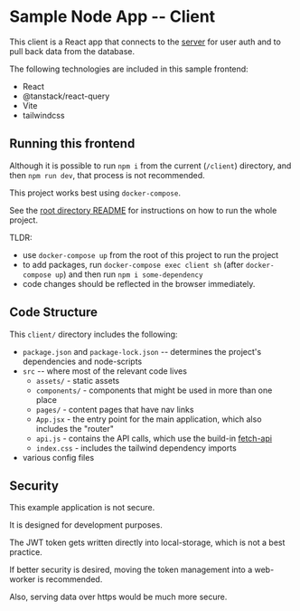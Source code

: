 # Sample Node App -- Client
This client is a React app that connects to the [server](../server/README.md) for user auth and to pull back data from the database.

The following technologies are included in this sample frontend:
- React
- @tanstack/react-query
- Vite
- tailwindcss

## Running this frontend
Although it is possible to run `npm i` from the current (`/client`) directory, and then `npm run dev`, that process is not recommended.

This project works best using `docker-compose`.

See the [root directory README](../README.md) for instructions on how to run the whole project.

TLDR:
- use `docker-compose up` from the root of this project to run the project
- to add packages, run `docker-compose exec client sh` (after `docker-compose up`) and then run `npm i some-dependency`
- code changes should be reflected in the browser immediately.

## Code Structure
This `client/` directory includes the following:
- `package.json` and `package-lock.json` -- determines the project's dependencies and node-scripts
- `src` -- where most of the relevant code lives
   * `assets/` - static assets
   * `components/` - components that might be used in more than one place
   * `pages/` - content pages that have nav links
   * `App.jsx` - the entry point for the main application, which also includes the "router"
   * `api.js` - contains the API calls, which use the build-in [fetch-api](https://developer.mozilla.org/en-US/docs/Web/API/Fetch_API)
   * `index.css` - includes the tailwind dependency imports
- various config files

## Security
This example application is not secure.

It is designed for development purposes.

The JWT token gets written directly into local-storage, which is not a best practice.

If better security is desired, moving the token management into a web-worker is recommended.

Also, serving data over https would be much more secure.
